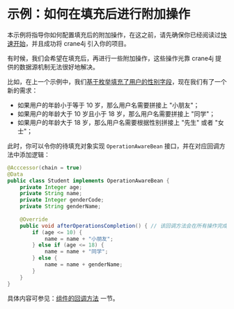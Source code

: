 # 示例：如何在填充后进行附加操作

本示例将指导你如何配置填充后的附加操作，在这之前，请先确保你已经阅读过[快速开始](./../user_guide/getting_started/getting_started_abstract.md)，并且成功将 crane4j 引入你的项目。

有时候，我们会希望在填充后，再进行一些附加操作，这些操作光靠 crane4j 提供的数据源机制无法很好地解决。

比如，在上一个示例中，我们[基于枚举填充了用户的性别字段](./example_fill_enum.md)，现在我们有了一个新的需求：

- 如果用户的年龄小于等于 10 岁，那么用户名需要拼接上 "小朋友"；
- 如果用户的年龄大于 10 岁且小于 18 岁，那么用户名需要拼接上 "同学"；
- 如果用户的年龄大于 18 岁，那么用户名需要根据性别拼接上 "先生" 或者 "女士"；

此时，你可以令你的待填充对象实现 `OperationAwareBean` 接口，并在对应回调方法中添加逻辑：

~~~java
@Acccessor(chain = true)
@Data
public class Student implements OperationAwareBean {
  	private Integer age;
  	private String name;
  	private Integer genderCode;
  	private String genderName;
  
  	@Override
    public void afterOperationsCompletion() { // 该回调方法会在所有操作完成后调用
      	if (age <= 10) {
          	name = name + "小朋友";
        } else if (age <= 18) {
          	name = name + "同学";
        } else {
          	name = name + genderName;
        }
    }
}
~~~

具体内容可参见：[组件的回调方法](./../advanced/callback_of_component.md) 一节。